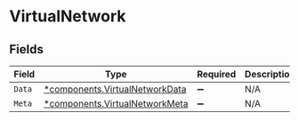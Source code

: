 # VirtualNetwork


## Fields

| Field                                                                           | Type                                                                            | Required                                                                        | Description                                                                     |
| ------------------------------------------------------------------------------- | ------------------------------------------------------------------------------- | ------------------------------------------------------------------------------- | ------------------------------------------------------------------------------- |
| `Data`                                                                          | [*components.VirtualNetworkData](../../models/components/virtualnetworkdata.md) | :heavy_minus_sign:                                                              | N/A                                                                             |
| `Meta`                                                                          | [*components.VirtualNetworkMeta](../../models/components/virtualnetworkmeta.md) | :heavy_minus_sign:                                                              | N/A                                                                             |